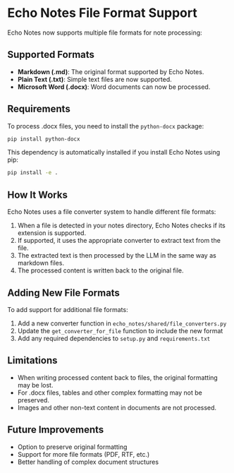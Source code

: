 # Echo Notes File Format Support

Echo Notes now supports multiple file formats for note processing:

## Supported Formats

- **Markdown (.md)**: The original format supported by Echo Notes.
- **Plain Text (.txt)**: Simple text files are now supported.
- **Microsoft Word (.docx)**: Word documents can now be processed.

## Requirements

To process .docx files, you need to install the `python-docx` package:

```bash
pip install python-docx
```

This dependency is automatically installed if you install Echo Notes using pip:

```bash
pip install -e .
```

## How It Works

Echo Notes uses a file converter system to handle different file formats:

1. When a file is detected in your notes directory, Echo Notes checks if its extension is supported.
2. If supported, it uses the appropriate converter to extract text from the file.
3. The extracted text is then processed by the LLM in the same way as markdown files.
4. The processed content is written back to the original file.

## Adding New File Formats

To add support for additional file formats:

1. Add a new converter function in `echo_notes/shared/file_converters.py`
2. Update the `get_converter_for_file` function to include the new format
3. Add any required dependencies to `setup.py` and `requirements.txt`

## Limitations

- When writing processed content back to files, the original formatting may be lost.
- For .docx files, tables and other complex formatting may not be preserved.
- Images and other non-text content in documents are not processed.

## Future Improvements

- Option to preserve original formatting
- Support for more file formats (PDF, RTF, etc.)
- Better handling of complex document structures